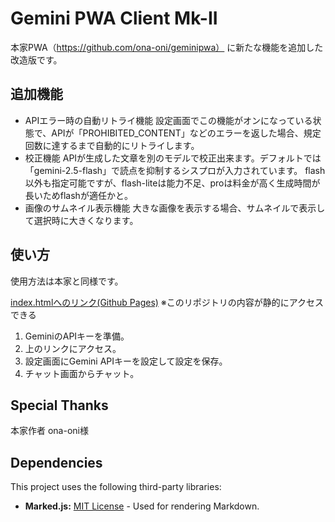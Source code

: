 # Gemini PWA Client Mk-II

本家PWA（https://github.com/ona-oni/geminipwa）
に新たな機能を追加した改造版です。

## 追加機能
* APIエラー時の自動リトライ機能
設定画面でこの機能がオンになっている状態で、APIが「PROHIBITED_CONTENT」などのエラーを返した場合、規定回数に達するまで自動的にリトライします。
* 校正機能
APIが生成した文章を別のモデルで校正出来ます。デフォルトでは「gemini-2.5-flash」で読点を抑制するシスプロが入力されています。
flash以外も指定可能ですが、flash-liteは能力不足、proは料金が高く生成時間が長いためflashが適任かと。
* 画像のサムネイル表示機能
大きな画像を表示する場合、サムネイルで表示して選択時に大きくなります。

## 使い方

使用方法は本家と同様です。

[index.htmlへのリンク(Github Pages)](https://ona-oni.github.io/geminipwa/)
※このリポジトリの内容が静的にアクセスできる

1. GeminiのAPIキーを準備。
2. 上のリンクにアクセス。
3. 設定画面にGemini APIキーを設定して設定を保存。
4. チャット画面からチャット。

## Special Thanks
本家作者 ona-oni様

## Dependencies
This project uses the following third-party libraries:

*   **Marked.js:** [MIT License](https://github.com/markedjs/marked/blob/master/LICENSE.md) - Used for rendering Markdown.
